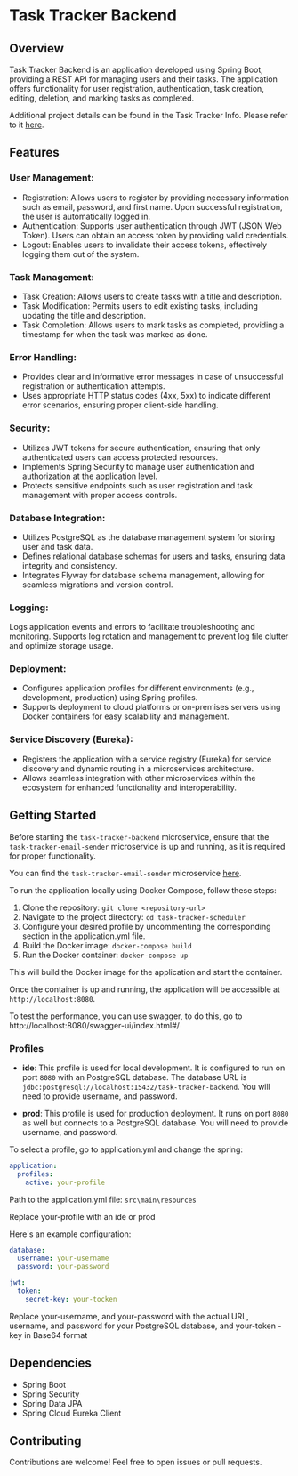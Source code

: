 # Task Tracker Backend

## Overview

Task Tracker Backend is an application developed using Spring Boot, providing a REST API for managing users and their
tasks. The application offers functionality for user registration, authentication, task creation, editing, deletion, and
marking tasks as completed.

Additional project details can be found in the Task Tracker Info.  Please refer to it [here](https://github.com/Bityta/task-tracker-info).


## Features

### User Management:

- Registration: Allows users to register by providing necessary information such as email, password, and first name.
  Upon successful registration, the user is automatically logged in.
- Authentication: Supports user authentication through JWT (JSON Web Token). Users can obtain an access token by
  providing valid credentials.
- Logout: Enables users to invalidate their access tokens, effectively logging them out of the system.

### Task Management:

- Task Creation: Allows users to create tasks with a title and description.
- Task Modification: Permits users to edit existing tasks, including updating the title and description.
- Task Completion: Allows users to mark tasks as completed, providing a timestamp for when the task was marked as done.

### Error Handling:

- Provides clear and informative error messages in case of unsuccessful registration or authentication attempts.
- Uses appropriate HTTP status codes (4xx, 5xx) to indicate different error scenarios, ensuring proper client-side
  handling.

### Security:

- Utilizes JWT tokens for secure authentication, ensuring that only authenticated users can access protected resources.
- Implements Spring Security to manage user authentication and authorization at the application level.
- Protects sensitive endpoints such as user registration and task management with proper access controls.

### Database Integration:

- Utilizes PostgreSQL as the database management system for storing user and task data.
- Defines relational database schemas for users and tasks, ensuring data integrity and consistency.
- Integrates Flyway for database schema management, allowing for seamless migrations and version control.

### Logging:

Logs application events and errors to facilitate troubleshooting and monitoring.
Supports log rotation and management to prevent log file clutter and optimize storage usage.

### Deployment:

- Configures application profiles for different environments (e.g., development, production) using Spring profiles.
- Supports deployment to cloud platforms or on-premises servers using Docker containers for easy scalability and
  management.

### Service Discovery (Eureka):

- Registers the application with a service registry (Eureka) for service discovery and dynamic routing in a
  microservices architecture.
- Allows seamless integration with other microservices within the ecosystem for enhanced functionality and
  interoperability.

## Getting Started

Before starting the `task-tracker-backend` microservice, ensure that the `task-tracker-email-sender` microservice is up
and running, as it is required for proper functionality.

You can find the `task-tracker-email-sender` microservice [here](https://github.com/Bityta/task-tracker-email-sender).

To run the application locally using Docker Compose, follow these steps:

1. Clone the repository: `git clone <repository-url>`
2. Navigate to the project directory: `cd task-tracker-scheduler`
3. Configure your desired profile by uncommenting the corresponding section in the application.yml file.
4. Build the Docker image: `docker-compose build`
5. Run the Docker container: `docker-compose up`

This will build the Docker image for the application and start the container.

Once the container is up and running, the application will be accessible at `http://localhost:8080`.

To test the performance, you can use swagger, to do this, go to http://localhost:8080/swagger-ui/index.html#/

### Profiles

- **ide**: This profile is used for local development. It is configured to run on port `8080` with an PostgreSQL
  database. The database URL is `jdbc:postgresql://localhost:15432/task-tracker-backend`. You will need to provide
  username, and password.

- **prod**: This profile is used for production deployment. It runs on port `8080` as well but connects to a PostgreSQL
  database. You will need to provide username, and password.

To select a profile, go to application.yml and change the spring:

```yaml
application:
  profiles:
    active: your-profile
  ```
Path to the application.yml file: `src\main\resources`


Replace your-profile with an ide or prod

Here's an example configuration:

```yaml
database:
  username: your-username
  password: your-password

jwt:
  token:
    secret-key: your-tocken
```


Replace your-username, and your-password with the actual URL, username, and password for your PostgreSQL database, and your-token - key in Base64 format

## Dependencies

- Spring Boot
- Spring Security
- Spring Data JPA
- Spring Cloud Eureka Client

## Contributing

Contributions are welcome! Feel free to open issues or pull requests.

